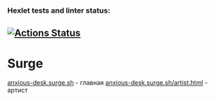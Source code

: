 ### Hexlet tests and linter status:
[![Actions Status](https://github.com/VanillaWulf/layout-designer-project-lvl2/workflows/hexlet-check/badge.svg)](https://github.com/VanillaWulf/layout-designer-project-lvl2/actions)
---
# Surge 
[anxious-desk.surge.sh](anxious-desk.surge.sh/) - главная
[anxious-desk.surge.sh/artist.html](http://anxious-desk.surge.sh/artist.html) - артист
